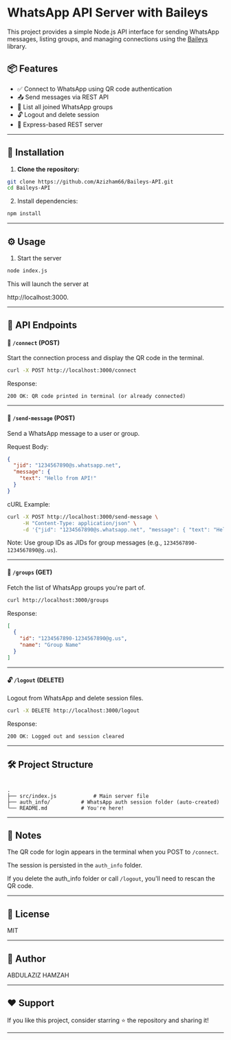 # WhatsApp API Server with Baileys

This project provides a simple Node.js API interface for sending WhatsApp messages, listing groups, and managing connections using the [Baileys](https://github.com/WhiskeySockets/Baileys) library.

## 📦 Features

- ✅ Connect to WhatsApp using QR code authentication
- 📤 Send messages via REST API
- 👥 List all joined WhatsApp groups
- 🔓 Logout and delete session
- 🚀 Express-based REST server

---

## 🚀 Installation

1. **Clone the repository:**

```bash
git clone https://github.com/Azizham66/Baileys-API.git
cd Baileys-API
```

2. Install dependencies:


```bash
npm install
```

---

## ⚙️ Usage

1. Start the server

```bash
node index.js
```

This will launch the server at

http://localhost:3000.


---

## 📱 API Endpoints

#### 🔗 `/connect` (POST)

Start the connection process and display the QR code in the terminal.

```bash
curl -X POST http://localhost:3000/connect
```

Response:

```
200 OK: QR code printed in terminal (or already connected)
```



---

#### 💬 `/send-message` (POST)

Send a WhatsApp message to a user or group.

Request Body:

```json
{
  "jid": "1234567890@s.whatsapp.net",
  "message": {
    "text": "Hello from API!"
  }
}
```

cURL Example:

```bash
curl -X POST http://localhost:3000/send-message \
     -H "Content-Type: application/json" \
     -d '{"jid": "1234567890@s.whatsapp.net", "message": { "text": "Hello from API!" }}'
```

Note: Use group IDs as JIDs for group messages (e.g., `1234567890-1234567890@g.us`).


---

#### 👥 `/groups` (GET)

Fetch the list of WhatsApp groups you're part of.

```bash
curl http://localhost:3000/groups
```

Response:

```json
[
  {
    "id": "1234567890-1234567890@g.us",
    "name": "Group Name"
  }
]
```


---

#### 🔓 `/logout` (DELETE)

Logout from WhatsApp and delete session files.

```bash
curl -X DELETE http://localhost:3000/logout
```

Response:

```
200 OK: Logged out and session cleared
```


---

## 🛠 Project Structure

```

.
├── src/index.js            # Main server file
├── auth_info/          # WhatsApp auth session folder (auto-created)
└── README.md           # You're here!

```

---

## 🔐 Notes

The QR code for login appears in the terminal when you POST to `/connect`.

The session is persisted in the `auth_info` folder.

If you delete the auth_info folder or call `/logout`, you'll need to rescan the QR code.



---

## 🧾 License

MIT


---

## 👤 Author

ABDULAZIZ HAMZAH



---

## ❤️ Support

If you like this project, consider starring ⭐ the repository and sharing it!

---


